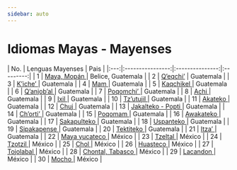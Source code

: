 ```yaml
---
sidebar: auto
---
```


# Idiomas Mayas - Mayenses


| No. | Lenguas Mayenses    |    Pais   |
|:---:|:----------------:|:---------------:|:---------:|
|  1  |  [Maya, Mopán <Badge text="Pronto" type="warning"/>]() |   Belice, Guatemala  |
|  2  |   [  Q’eqchi’<Badge text="Pronto" type="warning"/>]() | Guatemala |
|  3  |   [   K’iche’     ](/mayas/kiche/) | Guatemala |
|  4  |    [    Mam       ](/mayas/mam/) | Guatemala |
|  5  |     [Kaqchikel    ](/mayas/kaqchikel/) | Guatemala |
|  6  |    [Q’anjob’al    <Badge text="Pronto" type="warning"/>]() | Guatemala |
|  7  |     [Poqomchi’    <Badge text="Pronto" type="warning"/>]() | Guatemala |
|  8  |      [ Achi       ](/mayas/achi/) | Guatemala |
|  9  |       [Ixil       ](/mayas/ixil/) | Guatemala |
|  10 |     [Tz’utujil    <Badge text="Pronto" type="warning"/>]() | Guatemala |
|  11 |      [Akateko     ](/mayas/akateko/) | Guatemala |
|  12 |       [Chuj       ](/mayas/chuj/) | Guatemala |
|  13 |    [ Jakalteko - Popti   <Badge text="Pronto" type="warning"/>]() | Guatemala |
|  14 |     [Ch’orti’     ](/mayas/chorti/) | Guatemala |
|  15 |      [Poqomam     <Badge text="Pronto" type="warning"/>]() | Guatemala |
|  16 |   [  Awakateko    ](/mayas/awakateko/) | Guatemala |
|  17 |    [Sakapulteko   <Badge text="Pronto" type="warning"/>]() | Guatemala |
|  18 |     [Uspanteko    <Badge text="Pronto" type="warning"/>]() | Guatemala |
|  19 |   [ Sipakapense   <Badge text="Pronto" type="warning"/>]() | Guatemala |
|  20 |    [ Tektiteko    <Badge text="Pronto" type="warning"/>]() | Guatemala |
|  21 |     [  Itza’      ](/mayas/itza/) | Guatemala |
|  22 |  [Maya yucateco ](/mayas/maya_yucateco/) |   México  |
|  23 |   [   Tzeltal     <Badge text="Pronto" type="warning"/>]() |   México  |
|  24 |    [  Tzotzil     <Badge text="Pronto" type="warning"/>]() |   México  |
|  25 |     [  Chol       ](/mayas/chol/) |   México  |
|  26 |     [Huasteco     ](/mayas/huasteco/) |   México  |
|  27 |     [Tojolabal    <Badge text="Pronto" type="warning"/>]() |   México  |
|  28 | [Chontal, Tabasco ](/mayas/chontal/) |   México  |
|  29 |  [   Lacandon     ](/mayas/lacandon/) |   México  |
|  30 |   [    Mocho      <Badge text="Pronto" type="warning"/>]() |   México  |